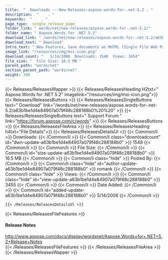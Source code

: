 ```yaml
---
title:  "  Downloads ---New-Releases-aspose.words-for-.net-5.2 . " 
description:  "    . " 
keywords:  "    . " 
page_type:  single_release_page
folder_link: " words/net/new-releases/aspose.words-for-.net-5.2/"
folder_name: " Aspose.Words for .NET 5.2"
download_link: " /words/net/new-releases/aspose.words-for-.net-5.2/a63b1be1d4e84907a079f48c288188b0"
download_text: " Download"
Intro_text: " New Features, Save documents as MHTML (Single File Web Page). Save as OpenDo..."
image_link: "/resources/img/msi-icon.png"
download_count: "   5/14/2008  Downloads: 1548  Views: 3454"
file_size: "  File Size: 16.5 MB "
parent_path: "words/net"
section_parent_path: "words/net"
weight: 388
---
```


{{< Releases/ReleasesWapper >}}
  {{< Releases/ReleasesHeading H2txt=" Aspose.Words for .NET 5.2" imagelink="/resources/img/msi-icon.png">}}
  {{< Releases/ReleasesButtons >}}
    {{< Releases/ReleasesSingleButtons text=" Download" link="/words/net/new-releases/aspose.words-for-.net-5.2/a63b1be1d4e84907a079f48c288188b0%20%20" >}}
    {{< Releases/ReleasesSingleButtons text=" Support Forum " link="https://forum.aspose.com/c/words" >}}
  {{< Releases/ReleasesButtons >}}
  {{< Releases/ReleasesFileArea >}}
    {{< Releases/ReleasesHeading h4txt="File Details">}}
    {{< Releases/ReleasesDetailsUl >}}
            {{< Common/li  >}} Downloads: {{< /Common/li >}} 
      {{< Common/li class="downloadcount" id="dwn-update-a63b1be1d4e84907a079f48c288188b0" >}} 1548 {{< /Common/li >}} 
      {{< Common/li  >}} File Size: {{< /Common/li >}} 
      {{< Common/li id="size-update-a63b1be1d4e84907a079f48c288188b0" >}} 16.5 MB {{< /Common/li >}} 
      {{< Common/li  class="hide" >}} Posted By: {{< /Common/li >}} 
      {{< Common/li class="hide" id="author-update-a63b1be1d4e84907a079f48c288188b0" >}} romank {{< /Common/li >}} 
      {{< Common/li class="hide"  >}} Views: {{< /Common/li >}} 
      {{< Common/li class="hide" id="view-update-a63b1be1d4e84907a079f48c288188b0" >}} 3455 {{< /Common/li >}} 
      {{< Common/li  >}} Date Added: {{< /Common/li >}} 
      {{< Common/li id="added-update-a63b1be1d4e84907a079f48c288188b0" >}} 5/14/2008 {{< /Common/li >}} 

    {{< /Releases/ReleasesDetailsUl >}}

  {{< Releases/ReleasesFileFeatures >}}
      <h4>Release Notes</h4><div><a href="http://www.aspose.com/docs/display/wordsnet/Aspose.Words+for+.NET+5.2+Release+Notes">http://www.aspose.com/docs/display/wordsnet/Aspose.Words+for+.NET+5.2+Release+Notes</a></div>
  {{< /Releases/ReleasesFileFeatures >}}
 {{< /Releases/ReleasesFileArea >}}
{{< /Releases/ReleasesWapper >}}


